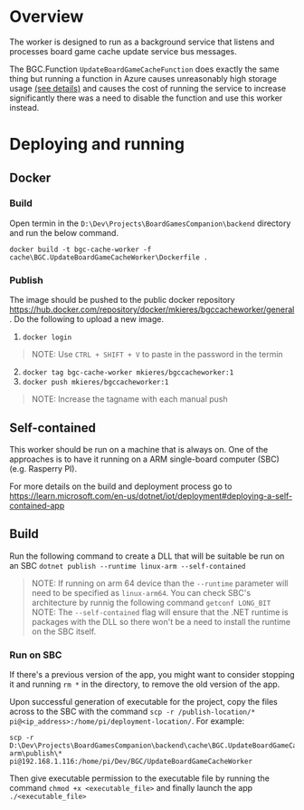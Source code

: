 ﻿# Overview

The worker is designed to run as a background service that listens and processes board game cache update service bus messages.

The BGC.Function `UpdateBoardGameCacheFunction` does exactly the same thing but running a function in Azure causes unreasonably high storage usage [(see details)](https://github.com/Azure/Azure-Functions/issues/2417)
and causes the cost of running the service to increase significantly there was a need to disable the function and use this worker instead.

# Deploying and running

## Docker

### Build

Open termin in the `D:\Dev\Projects\BoardGamesCompanion\backend` directory and run the below command.

`docker build -t bgc-cache-worker -f cache\BGC.UpdateBoardGameCacheWorker\Dockerfile .`

### Publish

The image should be pushed to the public docker repository https://hub.docker.com/repository/docker/mkieres/bgccacheworker/general. Do the following to upload a new image.

1. `docker login`
> NOTE: Use `CTRL + SHIFT + V` to paste in the password in the termin

2. `docker tag bgc-cache-worker mkieres/bgccacheworker:1`
3. `docker push mkieres/bgccacheworker:1`
> NOTE: Increase the tagname with each manual push

## Self-contained

This worker should be run on a machine that is always on. One of the approaches is to have it running on a ARM single-board computer (SBC) (e.g. Rasperry PI).

For more details on the build and deployment process go to https://learn.microsoft.com/en-us/dotnet/iot/deployment#deploying-a-self-contained-app

## Build

Run the following command to create a DLL that will be suitable be run on an SBC `dotnet publish --runtime linux-arm --self-contained`

> NOTE: If running on arm 64 device than the `--runtime` parameter will need to be specified as `linux-arm64`. You can check SBC's architecture by runnig the following command `getconf LONG_BIT`
> NOTE: The `--self-contained` flag will ensure that the .NET runtime is packages with the DLL so there won't be a need to install the runtime on the SBC itself.

### Run on SBC

If there's a previous version of the app, you might want to consider stopping it and running `rm *` in the directory, to remove the old version of the app.

Upon successful generation of executable for the project, copy the files across to the SBC with the command `scp -r /publish-location/* pi@<ip_address>:/home/pi/deployment-location/`. For example:

```
scp -r D:\Dev\Projects\BoardGamesCompanion\backend\cache\BGC.UpdateBoardGameCacheWorker\bin\Debug\net7.0\linux-arm\publish\* pi@192.168.1.116:/home/pi/Dev/BGC/UpdateBoardGameCacheWorker
```

Then give executable permission to the executable file by running the command `chmod +x <executable_file>` and finally launch the app `./<executable_file>`